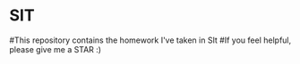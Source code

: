 # SIT
#This repository contains the homework I've taken in SIt
#If you feel helpful, please give me a STAR :)

